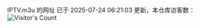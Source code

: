 IPTV.m3u 的网址 已于 2025-07-24 06:21:03 更新，本仓库访客数：![Visitor's Count](https://profile-counter.glitch.me/hero1898_tv/count.svg)
